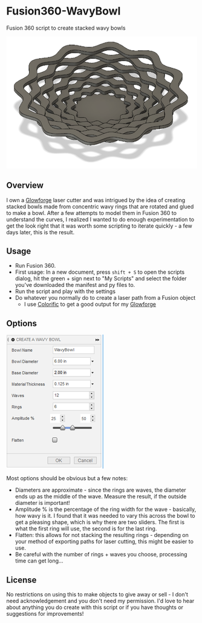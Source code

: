 # Fusion360-WavyBowl
Fusion 360 script to create stacked wavy bowls

![Stacked wavy bowl](/images/bowl.png?raw=true)

## Overview
I own a [Glowforge](https://glowforge.us/BHZAKLOU) laser cutter and was intrigued by the idea of creating stacked bowls made from concentric wavy rings that are rotated and glued to make a bowl.  After a few attempts to model them in Fusion 360 to understand the curves, I realized I wanted to do enough experimentation to get the look right that it was worth some scripting to iterate quickly - a few days later, this is the result.

## Usage
* Run Fusion 360.
* First usage: In a new document, press `shift + S` to open the scripts dialog, hit the green + sign next to "My Scripts" and select the folder you've downloaded the manifest and py files to.
* Run the script and play with the settings
* Do whatever you normally do to create a laser path from a Fusion object
  * I use [Colorific](https://github.com/garethky/glowforge-colorific-fusion360-post) to get a good output for my [Glowforge](https://glowforge.us/BHZAKLOU)

## Options
![Options dialog](/images/options.png?raw=true)

Most options should be obvious but a few notes:
* Diameters are approximate - since the rings are waves, the diameter ends up as the middle of the wave.  Measure the result, if the outside diameter is important!
* Amplitude % is the percentage of the ring width for the wave - basically, how wavy is it.  I found that it was needed to vary this across the bowl to get a pleasing shape, which is why there are two sliders.  The first is what the first ring will use, the second is for the last ring.
* Flatten: this allows for not stacking the resulting rings - depending on your method of exporting paths for laser cutting, this might be easier to use.
* Be careful with the number of rings + waves you choose, processing time can get long...

## License
No restrictions on using this to make objects to give away or sell - I don't need acknowledgement and you don't need my permission.  I'd love to hear about anything you do create with this script or if you have thoughts or suggestions for improvements! 